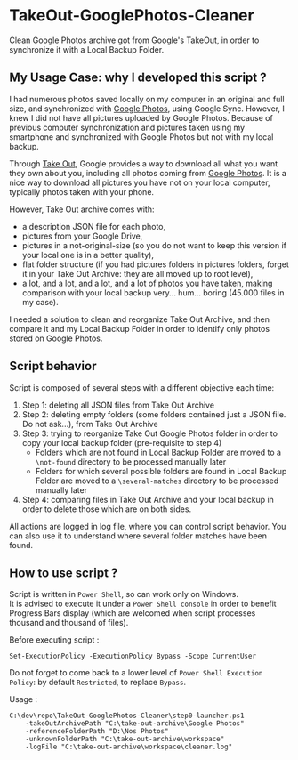 # TakeOut-GooglePhotos-Cleaner

Clean Google Photos archive got from Google's TakeOut, in order to synchronize it with a Local Backup Folder.  

## My Usage Case: why I developed this script ?

I had numerous photos saved locally on my computer in an original and full size, and synchronized with [Google Photos](https://photos.google.com/), using Google Sync. However, I knew I did not have all pictures uploaded by Google Photos. Because of previous computer synchronization and pictures taken using my smartphone and synchronized with Google Photos but not with my local backup.  

Through [Take Out](https://takeout.google.com/), Google provides a way to download all what you want they own about you, including all photos coming from [Google Photos](https://photos.google.com/). It is a nice way to download all pictures you have not on your local computer, typically photos taken with your phone.  

However, Take Out archive comes with:
- a description JSON file for each photo,
- pictures from your Google Drive,
- pictures in a not-original-size (so you do not want to keep this version if your local one is in a better quality), 
- flat folder structure (if you had pictures folders in pictures folders, forget it in your Take Out Archive: they are all moved up to root level),
- a lot, and a lot, and a lot, and a lot of photos you have taken, making comparison with your local backup very... hum... boring (45.000 files in my case).

I needed a solution to clean and reorganize Take Out Archive, and then compare it and my Local Backup Folder in order to identify only photos stored on Google Photos.

## Script behavior

Script is composed of several steps with a different objective each time:

1. Step 1: deleting all JSON files from Take Out Archive
2. Step 2: deleting empty folders (some folders contained just a JSON file. Do not ask...), from Take Out Archive
3. Step 3: trying to reorganize Take Out Google Photos folder in order to copy your local backup folder (pre-requisite to step 4)
    - Folders which are not found in Local Backup Folder are moved to a `\not-found` directory to be processed manually later
    - Folders for which several possible folders are found in Local Backup Folder are moved to a `\several-matches` directory to be processed manually later
4. Step 4: comparing files in Take Out Archive and your local backup in order to delete those which are on both sides.

All actions are logged in log file, where you can control script behavior. You can also use it to understand where several folder matches have been found.  

## How to use script ?

Script is written in `Power Shell`, so can work only on Windows.  
It is advised to execute it under a `Power Shell console` in order to benefit Progress Bars display (which are welcomed when script processes thousand and thousand of files).  

Before executing script :

    Set-ExecutionPolicy -ExecutionPolicy Bypass -Scope CurrentUser

Do not forget to come back to a lower level of `Power Shell Execution Policy`: by default `Restricted`, to replace `Bypass`.  

Usage :

    C:\dev\repo\TakeOut-GooglePhotos-Cleaner\step0-launcher.ps1
        -takeOutArchivePath "C:\take-out-archive\Google Photos"
        -referenceFolderPath "D:\Nos Photos"
        -unknownFolderPath "C:\take-out-archive\workspace"
        -logFile "C:\take-out-archive\workspace\cleaner.log"